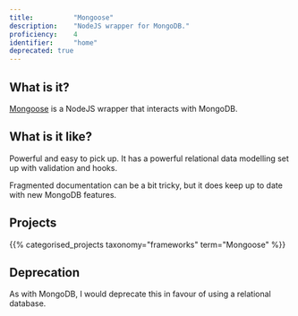 ```yaml
---
title: 			"Mongoose"
description: 	"NodeJS wrapper for MongoDB."
proficiency:	4
identifier:		"home"
deprecated: true
---
```


## What is it?
[Mongoose](http://mongoosejs.com/) is a NodeJS wrapper that interacts with MongoDB.

## What is it like?
Powerful and easy to pick up. It has a powerful relational data modelling set up with validation and hooks.

Fragmented documentation can be a bit tricky, but it does keep up to date with new MongoDB features.

## Projects
{{% categorised_projects taxonomy="frameworks" term="Mongoose" %}}

## Deprecation
As with MongoDB, I would deprecate this in favour of using a relational database.
